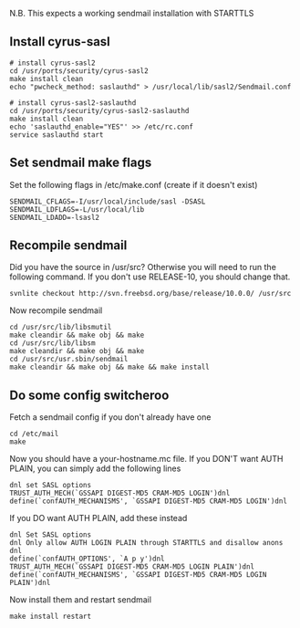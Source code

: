 N.B. This expects a working sendmail installation with STARTTLS  

## Install cyrus-sasl

    # install cyrus-sasl2
    cd /usr/ports/security/cyrus-sasl2
    make install clean
    echo "pwcheck_method: saslauthd" > /usr/local/lib/sasl2/Sendmail.conf

    # install cyrus-sasl2-saslauthd
    cd /usr/ports/security/cyrus-sasl2-saslauthd
    make install clean
    echo 'saslauthd_enable="YES"' >> /etc/rc.conf
    service saslauthd start

## Set sendmail make flags
Set the following flags in /etc/make.conf (create if it doesn't exist)

    SENDMAIL_CFLAGS=-I/usr/local/include/sasl -DSASL
    SENDMAIL_LDFLAGS=-L/usr/local/lib
    SENDMAIL_LDADD=-lsasl2

## Recompile sendmail
Did you have the source in /usr/src? Otherwise you will need to run
the following command. If you don't use RELEASE-10, you should change that.

    svnlite checkout http://svn.freebsd.org/base/release/10.0.0/ /usr/src

Now recompile sendmail

    cd /usr/src/lib/libsmutil
    make cleandir && make obj && make
    cd /usr/src/lib/libsm
    make cleandir && make obj && make
    cd /usr/src/usr.sbin/sendmail
    make cleandir && make obj && make && make install

## Do some config switcheroo
Fetch a sendmail config if you don't already have one

    cd /etc/mail
    make

Now you should have a your-hostname.mc file. If you DON'T want AUTH PLAIN,
you can simply add the following lines

    dnl set SASL options
    TRUST_AUTH_MECH(`GSSAPI DIGEST-MD5 CRAM-MD5 LOGIN')dnl
    define(`confAUTH_MECHANISMS', `GSSAPI DIGEST-MD5 CRAM-MD5 LOGIN')dnl

If you DO want AUTH PLAIN, add these instead

    dnl Set SASL options
    dnl Only allow AUTH LOGIN PLAIN through STARTTLS and disallow anons
    dnl
    define(`confAUTH_OPTIONS', `A p y')dnl
    TRUST_AUTH_MECH(`GSSAPI DIGEST-MD5 CRAM-MD5 LOGIN PLAIN')dnl
    define(`confAUTH_MECHANISMS', `GSSAPI DIGEST-MD5 CRAM-MD5 LOGIN PLAIN')dnl

Now install them and restart sendmail

    make install restart
